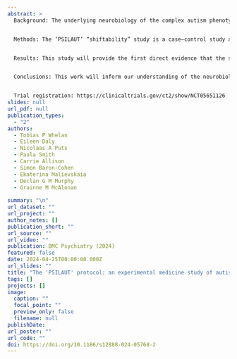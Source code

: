 ```yaml
---
abstract: >
  Background: The underlying neurobiology of the complex autism phenotype remains obscure, although accumulating evidence implicates the serotonin system and especially the 5HT2A receptor. However, previous research has largely relied upon association or correlation studies to link differences in serotonin targets to autism. To directly establish that serotonergic signalling is involved in a candidate brain function our approach is to change it and observe a shift in that function. We will use psilocybin as a pharmacological probe of the serotonin system in vivo. We will directly test the hypothesis that serotonergic targets of psilocybin – principally, but not exclusively, 5HT2A receptor pathways—function differently in autistic and non-autistic adults.


  Methods: The ‘PSILAUT’ “shiftability” study is a case–control study autistic and non-autistic adults. How neural responses ‘shift’ in response to low doses (2 mg and 5 mg) of psilocybin compared to placebo will be examined using multimodal techniques including functional MRI and EEG. Each participant will attend on up to three separate visits with drug or placebo administration in a double-blind and randomized order.


  Results: This study will provide the first direct evidence that the serotonin targets of psilocybin function differently in the autistic and non-autistic brain. We will also examine individual differences in serotonin system function.


  Conclusions: This work will inform our understanding of the neurobiology of autism as well as decisions about future clinical trials of psilocybin and/or related compounds including stratification approaches.


  Trial registration: https://clinicaltrials.gov/ct2/show/NCT05651126   
slides: null
url_pdf: null
publication_types:
  - "2"
authors:
  - Tobias P Whelan
  - Eileen Daly
  - Nicolaas A Puts
  - Paula Smith
  - Carrie Allison
  - Simon Baron-Cohen
  - Ekaterina Malievskaia
  - Declan G M Murphy
  - Grainne M McAlonan
  
summary: "\n"
url_dataset: ""
url_project: ""
author_notes: []
publication_short: ""
url_source: ""
url_video: ""
publication: BMC Psychiatry (2024)
featured: false
date: 2024-04-25T00:00:00.000Z
url_slides: ""
title: "The 'PSILAUT' protocol: an experimental medicine study of autistic differences in the function of brain serotonin targets of psilocybin"
tags: []
projects: []
image:
  caption: ""
  focal_point: ""
  preview_only: false
  filename: null
publishDate: 
url_poster: ""
url_code: ""
doi: https://doi.org/10.1186/s12888-024-05768-2
---
```


<!--- {{% callout note %}} ---->

<!--- Click the _Cite_ button above to demo the feature to enable visitors to import publication metadata into their reference management software. ---->
<!--- {{% /callout %}} ---->

<!--- Supplementary notes can be added here, including [code and math](https://wowchemy.com/docs/content/writing-markdown-latex/). ---->
